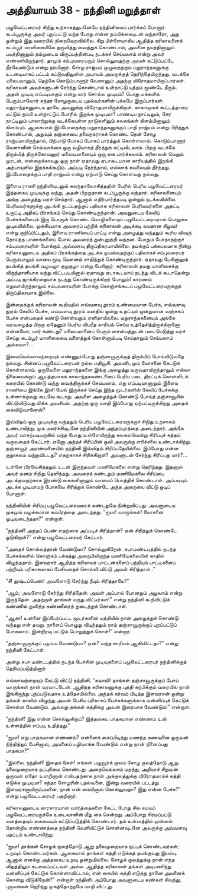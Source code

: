 # அத்தியாயம் 38 - நந்தினி மறுத்தாள்

பழுவேட்டரையர் சிறிது உற்சாகத்துடனேயே நந்தினியைப் பார்க்கப் போனார். கடம்பூருக்கு அவர் புறப்பட்டு வந்த போது என்ன நம்பிக்கையுடன் வந்தாரோ, அது ஒன்றும் இது வரையில் நிறைவேறவில்லை. சிறு பிள்ளையாகிய ஆதித்த கரிகாலனைக் கடம்பூர் மாளிகையிலே தருவித்து வைத்துக் கொண்டால், அவனை நயத்தினாலும் பயத்தினாலும் தம்முடைய விருப்பத்தின்படி நடக்கச் செய்யலாம் என்று அவர் எண்ணியிருந்தார். தாமும் சம்புவரையரும் சொல்லுவதற்கு அவன் கட்டுப்பட்டே தீரவேண்டும் என்று நம்பினார். சோழ ராஜ்யம் முழுவதற்கும் மதுராந்தகனுக்கு உடனடியாகப் பட்டம் கட்டுவதிலுள்ள அபாயம் அவருக்குத் தெரிந்தேயிருந்தது. வடக்கே மலையமானும், தெற்கே கொடும்பாளூர் வேளானும் அதற்கு விரோதமாயிருப்பார்கள். கரிகாலன் அவர்களுடன் சேர்ந்து கொண்டால் உள்நாட்டு யுத்தம் மூண்டே தீரும். அதன் முடிவு எப்படியாகும் என்று யார் சொல்ல முடியும்? பொது மக்களில் பெரும்பாலோர் சுந்தர சோழருடைய புதல்வர்களின் பக்கமே இருப்பார்கள். மதுராந்தகனுடைய தாயே அவனுக்கு விரோதமாயிருக்கிறாள். காலாமுகக் கூட்டத்தாரை மட்டும் நம்பி உள்நாட்டுப் போரில் இறங்க முடியுமா? பாண்டிய நாட்டிலும், சேர நாட்டிலும் பாலாற்றுக்கு வடக்கேயுள்ள நாடுகளிலும் கலகங்கள் கிளம்பினாலும் கிளம்பும். ஆகையால் இப்போதைக்கு மதுராந்தகனுக்குப் பாதி ராஜ்யம் என்று பிரித்துக் கொண்டால், அதுவும் தஞ்சையை தலைநகராகக் கொண்ட தென் சோழ ராஜ்யமாயிருந்தால், பிற்பாடு போகப் போகப் பார்த்துக் கொள்ளலாம். கொடும்பாளூர் வேளானின் செல்வாக்கை ஒரு வழியாகத் தீர்த்துக் கட்டிவிடலாம். பிறகு வடக்கே திரும்பித் திருக்கோவலூர் மலையமானையும் ஒரு கை பார்க்கலாம். கரிகாலன் வெறும் முரடன், என்றைக்காவது ஒரு நாள் ஏதாவது ஏடாகூடமான காரியத்தில் இறங்கி அற்பாயுளில் இறக்கக்கூடும். அப்படி நேர்ந்தால், எல்லாக் கவலையும் தீர்ந்தது. இப்போதைக்குப் பாதி ராஜ்யம் என்று ஏற்பாடு செய்து கொள்வது நல்லது.

இளைய ராணி நந்தினியுடனும் கலந்தாலோசித்ததின் பேரில் பெரிய பழுவேட்டரையர் இத்தகைய முடிவுக்கு வந்து, அதன் பிறகுதான் கடம்பூருக்கு வந்தார். கரிகாலனையும் அங்கு அழைத்து வரச் செய்தார். ஆனால் எதிர்பார்த்தபடி ஒன்றும் நடக்கவில்லை. பெரியவர்களுக்கு அடங்கி நடப்பதற்குப் பதிலாக கரிகாலன் பெரியவர்களை அதட்டி உருட்டி அதிகப் பிரசங்கம் செய்து கொண்டிருந்தான். அவனுடைய கேலிப் பேச்சுக்களையும் இரு பொருள் கொண்ட மொழிகளையும் பழுவேட்டரையரால் பொறுக்க முடியவில்லை. முக்கியமாக அவரைப் பற்றிக் கரிகாலன் அடிக்கடி வயதான கிழவர் என்று குறிப்பிட்டதும், இளைய ராணியைப் பாட்டி என்று அழைத்து வந்ததும் கூரிய விஷந் தோய்ந்த பாணங்களைப் போல் அவரைத் துன்புறுத்தி வந்தன. போதும் போதாதற்குச் சம்புவரையரின் போக்கும் அவ்வளவு திருப்திகரமாயில்லை. தமக்குப் பக்கபலமாக நின்று கரிகாலனுடைய அதிகப் பிரசங்கத்தை அடக்க முயல்வதற்குப் பதிலாகச் சம்புவரையர் பெரும்பாலும் வாயை மூடி மௌனம் சாதித்துக் கொண்டிருந்தார். ஏதாவது பேசினாலும் தயங்கித் தயங்கி வழவழா குழகுழா என்று பேசினார். கரிகாலன் தமது மாளிகைக்கு விருந்தாளியாக வந்து விட்டபடியினால் ஏதாவது ஏடாகூடமாய் நடந்து விடக் கூடாதென்று அப்படி ஜாக்கிரதையாக நடந்து கொண்டிருக்கிறார் போலும்! காரணம் எதுவாயிருந்தாலும் சம்புவரையரின் போக்கு கொஞ்சங்கூடப் பழுவேட்டரையருக்குத் திருப்திகரமாக இல்லை.

இன்றைக்குக் கரிகாலன் கூறியதில் எவ்வளவு தூரம் உண்மையான பேச்சு, எவ்வளவு தூரம் கேலிப் பேச்சு, எவ்வளவு தூரம் மனதில் ஒன்று உதட்டில் ஒன்றுமான வஞ்சகப் பேச்சு என்பதைக் கண்டு கொள்வதும் எளிதாயில்லை. மதுராந்தகனையும் அங்கே வரவழைத்த பிறகு ஏதேனும் பெரிய விபரீத காரியம் செய்ய உத்தேசித்திருக்கிறானோ என்னமோ, யார் கண்டது? மலையமானைப் பெரும் சைன்யத்துடன் படையெடுத்து வரச் செய்து கடம்பூர் மாளிகையை வளைத்துக் கொள்ளும்படி செய்தாலும் செய்யலாம் அல்லவா?&#8230;

இவையெல்லாவற்றையும் எண்ணும்போது தஞ்சாவூருக்குத் திரும்பிப் போய்விடுவதே நல்லது. சின்னப் பழுவேட்டரையன் நல்ல மதியூகி. அவனிடமும் யோசனை கேட்டுக் கொள்ளலாம். ஒருவேளை மதுராந்தகனை இங்கு அழைத்து வருவதாயிருந்தாலும் எல்லா நிலைமைக்கும் ஆயத்தமாகக் காலாந்தககண்டனைப் பெரிய படை திரட்டிக் கொள்ளிடக் கரையில் கொண்டு வந்து வைத்திருக்கச் செய்யலாம். எது எப்படியானாலும் இளைய ராணியை இங்கே இனி மேல் இருக்கச் செய்து இந்த மூடர்களின் கேலிப் பேச்சுக்கு உள்ளாக்குவது கூடவே கூடாது. அவளை அழைத்துக் கொண்டு போய்த் தஞ்சாவூரில் விட்டுவிடுவது மிக்க அவசியம். அதற்கு ஒரு வசதி இப்போது ஏற்பட்டிருக்கிறது அதைக் கைவிடுவானேன்?

இவ்விதம் ஒரு முடிவுக்கு வந்ததும் பெரிய பழுவேட்டரையருக்குச் சிறிது உற்சாகம் உண்டாயிற்று. முக மலர்ச்சியுடனே நந்தினியின் அந்தப்புரத்தை அடைந்தார். அங்கே அவர் வாசற்படியருகில் வந்த போது உள்ளேயிருந்து கலகலவென்று சிரிப்புச் சத்தம் வருவதைக் கேட்டார். ஏனோ அந்தச் சிரிப்பின் ஒலி அவருக்கு எரிச்சலை உண்டாக்கிற்று. தஞ்சாவூர் அரண்மனையில் நந்தினி இவ்விதம் சிரிப்பதேயில்லை. இப்போது என்ன குதூகலம் வந்துவிட்டது? எதற்காகச் சிரிக்கிறாள்? அவளுடன் சேர்ந்து சிரிப்பது யார்?&#8230;

உள்ளே பிரவேசித்ததும் உடன் இருந்தவள் மணிமேகலை என்று தெரிந்தது. இதனால் அவர் மனம் சிறிது தெளிந்தது. அவரைக் கண்டதும் மணிமேகலை சிரிப்பை அடக்குவதற்காக இரண்டு கைகளினாலும் வாயைப் பொத்திக் கொண்டாள். அப்படியும் அடக்க முடியாமற் போகவே சிரித்துக் கொண்டே அந்த அறையை விட்டு ஓடிப் போனாள்.

நந்தினியின் சிரிப்பு பழுவேட்டரையரைக் கண்டதுமே நின்றுவிட்டது. அவளுடைய முகமும் வழக்கமான கம்பீரத்தை அடைந்தது. &#8220;ஐயா! வாருங்கள்! யோசனை முடிவடைந்ததா?&#8221; என்றாள்.

&#8220;நந்தினி! அந்தப் பெண் எதற்காக அப்படிச் சிரித்தாள்? ஏன் சிரித்துக் கொண்டே ஓடுகிறாள்?&#8221; என்று பழுவேட்டரையர் கேட்டார்.

&#8220;அதைச் சொல்லத்தான் வேண்டுமா? சொல்லுகிறேன். சபாமண்டபத்தில் நடந்த பேச்சுக்களில் கொஞ்சம் பக்கத்து அறையிலிருந்த மணிமேகலையின் காதில் விழுந்ததாம். இளவரசர் ஆதித்த கரிகாலர் பாட்டன்களைப் பற்றியும் பாட்டிகளைப் பற்றியும் பரிகாசமாகப் பேசியதைச் சொல்லி விட்டு அவள் சிரித்தாள்..&#8221;

&#8220;சீ! துஷ்டப்பெண்! அவளோடு சேர்ந்து நீயும் சிரித்தாயே?&#8221;

&#8220;ஆம்; அவளோடு சேர்ந்து சிரித்தேன். அவள் அப்பால் போனதும் அழலாம் என்று இருந்தேன். அதற்குள் தாங்கள் வந்து விட்டீர்கள்!&#8221; என்று நந்தினி கூறிவிட்டுக் கண்ணில் துளித்த கண்ணீரைத் துடைத்துக் கொண்டாள்.

&#8220;ஆகா! உன்னை இப்பேர்ப்பட்ட மூடர்களின் மத்தியில் நான் அழைத்துக் கொண்டு வந்தது என் தவறு. நாளைப் பொழுது விடிந்ததும் நாம் தஞ்சாவூருக்குப் புறப்பட்டுப் போகலாம். இன்றிரவு மட்டும் பொறுத்துக் கொள்!&#8221; என்றார்.

&#8220;தஞ்சாவூருக்குப் புறப்படவேண்டுமா? ஏன்? வந்த காரியம் ஆகிவிட்டதா?&#8221; என்று நந்தினி கேட்டாள்.

அன்று சபா மண்டபத்தில் நடந்த பேச்சின் முடிவுகளைப் பழுவேட்டரையர் நந்தினிக்குத் தெரியப்படுத்தினார்.

எல்லாவற்றையும் கேட்டு விட்டு நந்தினி, &#8220;சுவாமி! தாங்கள் தஞ்சாவூருக்குப் போய் வாருங்கள் நான் வரமாட்டேன். ஆதித்த கரிகாலனுக்கு புத்தி கற்பிக்கும் வரையில் நான் இங்கிருந்து புறப்படுவதாக உத்தேசமில்லை. அந்தக் கர்வம் பிடித்த இளவரசன் ஒன்று தங்கள் காலில் விழுந்து அவன் பேசிய பரிகாசப் பேச்சுக்களுக்காக மன்னிப்புக் கேட்டுக் கொள்ள வேண்டும். அல்லது தங்கள் கத்திக்கு அவன் இரையாக வேண்டும்!&#8221; என்றாள்.

&#8220;நந்தினி! இது என்ன சொல்லுகிறாய்? இத்தகைய பாதகமான எண்ணம் உன் உள்ளத்தில் எப்படி உதித்தது.&#8221;

&#8220;ஐயா! எது பாதகமான எண்ணம்? என்னைக் கைப்பிடித்து மணந்த கணவனை ஒருவன் நிந்தித்துப் பேசினால், அவனைப் பழிவாங்க வேண்டும் என்று நான் நினைப்பது பாதகமா?&#8221;

&#8220;இல்லை, நந்தினி! இதைக் கேள்! எங்கள் பழுவூர்க் குலம் சோழ குலத்தோடு ஆறு தலைமுறையாக நட்புரிமை கொண்டது. அதையெல்லாம் மறந்து, அறியாச் சிறுவன் ஒருவன் ஏதோ உளறினான் என்பதற்காக நான் அக்குலத்துக்கு விரோதமாய்க் கத்தி எடுக்க முடியுமா? சுந்தர சோழரின் புதல்வனை, இன்று வரையில் பட்டத்து இளவரசனாயிருப்பவனை, நான் என் கையினால் கொல்லுவதா? இது என்ன பேச்சு?&#8221; என்று பழுவேட்டரையர் பதறினார்.

கரிகாலனுடைய காரசாரமான வார்த்தைகளை கேட்ட போது சில சமயம் பழுவேட்டரையருக்கே உடைவாளின் மீது கை சென்றது. அப்போது சிரமப்பட்டு மனத்தையும் கையையும் கட்டுப்படுத்திக் கொண்டார். தம் உள்ளத்தில் முன்னம் தோன்றிய எண்ணத்தை நந்தினி வெளியிட்டுச் சொன்னவுடனே அவருக்கு அவ்வளவு பதட்டம் உண்டாயிற்று.

&#8220;ஐயா! தாங்கள் சோழக் குலத்தோடு ஆறு தலைமுறையாக நட்புக் கொண்டவர்கள்; உறவும் கொண்டவர்கள். ஆகையால் தாங்கள் கத்தி எடுக்கத் தயங்குவது இயல்பு. ஆனால் எனக்கு அத்தகைய உறவு ஒன்றுமில்லை. சோழக் குலத்துக்கு நான் எந்த விதத்திலும் கடமைப்பட்டவள் அல்ல. ஆதித்த கரிகாலன் தங்கள் அடிபணிந்து மன்னிப்புக் கேட்டுக் கொள்ளாவிட்டால், என் கையில் கத்தி எடுத்து நானே அவனைக் கொன்று விடுகிறேன்?&#8221; என்றாள் நந்தினி. அப்போது அவளுடைய கண்கள் சிவந்து, புருவங்கள் நெரிந்து முகத்தோற்றமே மாறி விட்டது.